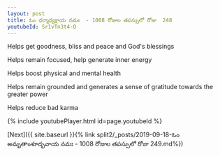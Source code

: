 ```yaml
---
layout: post
title: ఓం ధర్మాధ్యక్షాయ నమః  - 1008 రోజుల తపస్సులో రోజు  248
youtubeId: Sr1vTn3t4-Q
---
```

 
 
Helps get goodness, bliss and peace and God's blessings
 
Helps remain focused, help generate inner energy 
 
Helps boost physical and mental health 
 
Helps remain grounded and generates a sense of gratitude towards the greater power 
 
Helps reduce bad karma
 
 
 
 


{% include youtubePlayer.html id=page.youtubeId %}
 
[Next]({{ site.baseurl }}{% link  split2/_posts/2019-09-18-ఓం అమృతాంశూద్భవాయ నమః  - 1008 రోజుల తపస్సులో రోజు  249.md%})
 
